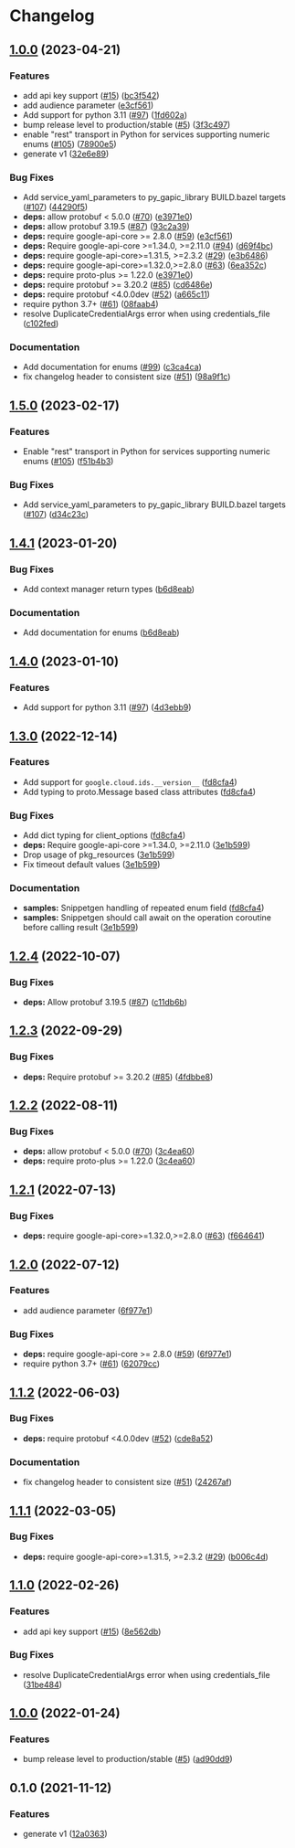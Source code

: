 # Changelog

## [1.0.0](https://github.com/googleapis/google-cloud-python/compare/google-cloud-ids-v1.5.0...google-cloud-ids-v1.0.0) (2023-04-21)


### Features

* add api key support ([#15](https://github.com/googleapis/google-cloud-python/issues/15)) ([bc3f542](https://github.com/googleapis/google-cloud-python/commit/bc3f542bfd89577f6dbfde8b0a5701f567256dc3))
* add audience parameter ([e3cf561](https://github.com/googleapis/google-cloud-python/commit/e3cf56154f4fb2d37ee78889de5b8b232de393a4))
* Add support for python 3.11 ([#97](https://github.com/googleapis/google-cloud-python/issues/97)) ([1fd602a](https://github.com/googleapis/google-cloud-python/commit/1fd602ae9c2856712ae2021ec2fb9261a00a6a7a))
* bump release level to production/stable ([#5](https://github.com/googleapis/google-cloud-python/issues/5)) ([3f3c497](https://github.com/googleapis/google-cloud-python/commit/3f3c49798e159978ac145281540f3a629b0cfae2))
* enable "rest" transport in Python for services supporting numeric enums ([#105](https://github.com/googleapis/google-cloud-python/issues/105)) ([78900e5](https://github.com/googleapis/google-cloud-python/commit/78900e512fe831f61494e4dd1cd6c584e07c2af6))
* generate v1 ([32e6e89](https://github.com/googleapis/google-cloud-python/commit/32e6e8957f9a9a151dd878a04c8831b999fe62f2))


### Bug Fixes

* Add service_yaml_parameters to py_gapic_library BUILD.bazel targets ([#107](https://github.com/googleapis/google-cloud-python/issues/107)) ([44290f5](https://github.com/googleapis/google-cloud-python/commit/44290f593b00ed409b545a6025bbaff7130cb950))
* **deps:** allow protobuf &lt; 5.0.0 ([#70](https://github.com/googleapis/google-cloud-python/issues/70)) ([e3971e0](https://github.com/googleapis/google-cloud-python/commit/e3971e0a72d86645f9c23c702724c44524dfc897))
* **deps:** allow protobuf 3.19.5 ([#87](https://github.com/googleapis/google-cloud-python/issues/87)) ([93c2a39](https://github.com/googleapis/google-cloud-python/commit/93c2a3923b4d82b91e0b0e204abe6baedd83106b))
* **deps:** require google-api-core &gt;= 2.8.0 ([#59](https://github.com/googleapis/google-cloud-python/issues/59)) ([e3cf561](https://github.com/googleapis/google-cloud-python/commit/e3cf56154f4fb2d37ee78889de5b8b232de393a4))
* **deps:** Require google-api-core &gt;=1.34.0, >=2.11.0 ([#94](https://github.com/googleapis/google-cloud-python/issues/94)) ([d69f4bc](https://github.com/googleapis/google-cloud-python/commit/d69f4bc4e74426511b217b71dbb0117aa9c4d58e))
* **deps:** require google-api-core&gt;=1.31.5, >=2.3.2 ([#29](https://github.com/googleapis/google-cloud-python/issues/29)) ([e3b6486](https://github.com/googleapis/google-cloud-python/commit/e3b648654ad9e5cbb2bc4849cc1b21f4b3a6230b))
* **deps:** require google-api-core&gt;=1.32.0,>=2.8.0 ([#63](https://github.com/googleapis/google-cloud-python/issues/63)) ([6ea352c](https://github.com/googleapis/google-cloud-python/commit/6ea352c18c5bcd75631395e970b80b1f4a2d9014))
* **deps:** require proto-plus &gt;= 1.22.0 ([e3971e0](https://github.com/googleapis/google-cloud-python/commit/e3971e0a72d86645f9c23c702724c44524dfc897))
* **deps:** require protobuf &gt;= 3.20.2 ([#85](https://github.com/googleapis/google-cloud-python/issues/85)) ([cd6486e](https://github.com/googleapis/google-cloud-python/commit/cd6486ed2f02aeb9cadff92bcad8eb75dbbbc069))
* **deps:** require protobuf &lt;4.0.0dev ([#52](https://github.com/googleapis/google-cloud-python/issues/52)) ([a665c11](https://github.com/googleapis/google-cloud-python/commit/a665c112d5677ef092ef36baa6878f7a45921838))
* require python 3.7+ ([#61](https://github.com/googleapis/google-cloud-python/issues/61)) ([08faab4](https://github.com/googleapis/google-cloud-python/commit/08faab48f40309b210e8d064c2cdaef29f0ae25a))
* resolve DuplicateCredentialArgs error when using credentials_file ([c102fed](https://github.com/googleapis/google-cloud-python/commit/c102fed460ea8b39812d30ea5d55b777d28b4208))


### Documentation

* Add documentation for enums ([#99](https://github.com/googleapis/google-cloud-python/issues/99)) ([c3ca4ca](https://github.com/googleapis/google-cloud-python/commit/c3ca4ca8c1ab81d4c3ee8dae309119893ae8b61f))
* fix changelog header to consistent size ([#51](https://github.com/googleapis/google-cloud-python/issues/51)) ([98a9f1c](https://github.com/googleapis/google-cloud-python/commit/98a9f1cecb11d57af00819e1cb986e22187b208a))

## [1.5.0](https://github.com/googleapis/python-ids/compare/v1.4.1...v1.5.0) (2023-02-17)


### Features

* Enable "rest" transport in Python for services supporting numeric enums ([#105](https://github.com/googleapis/python-ids/issues/105)) ([f51b4b3](https://github.com/googleapis/python-ids/commit/f51b4b3a317fc7fe05ed8524f79854e6c79f0aad))


### Bug Fixes

* Add service_yaml_parameters to py_gapic_library BUILD.bazel targets ([#107](https://github.com/googleapis/python-ids/issues/107)) ([d34c23c](https://github.com/googleapis/python-ids/commit/d34c23ccb20f522dfc04d6fe94a99fc3784e26aa))

## [1.4.1](https://github.com/googleapis/python-ids/compare/v1.4.0...v1.4.1) (2023-01-20)


### Bug Fixes

* Add context manager return types ([b6d8eab](https://github.com/googleapis/python-ids/commit/b6d8eab0d68cbde4eada3140eb07c37a89d09189))


### Documentation

* Add documentation for enums ([b6d8eab](https://github.com/googleapis/python-ids/commit/b6d8eab0d68cbde4eada3140eb07c37a89d09189))

## [1.4.0](https://github.com/googleapis/python-ids/compare/v1.3.0...v1.4.0) (2023-01-10)


### Features

* Add support for python 3.11 ([#97](https://github.com/googleapis/python-ids/issues/97)) ([4d3ebb9](https://github.com/googleapis/python-ids/commit/4d3ebb91fade51bc6a38b974f12f0d4caa321b96))

## [1.3.0](https://github.com/googleapis/python-ids/compare/v1.2.4...v1.3.0) (2022-12-14)


### Features

* Add support for `google.cloud.ids.__version__` ([fd8cfa4](https://github.com/googleapis/python-ids/commit/fd8cfa4a17c334407f31e7c2edea4ea52063b176))
* Add typing to proto.Message based class attributes ([fd8cfa4](https://github.com/googleapis/python-ids/commit/fd8cfa4a17c334407f31e7c2edea4ea52063b176))


### Bug Fixes

* Add dict typing for client_options ([fd8cfa4](https://github.com/googleapis/python-ids/commit/fd8cfa4a17c334407f31e7c2edea4ea52063b176))
* **deps:** Require google-api-core &gt;=1.34.0, >=2.11.0  ([3e1b599](https://github.com/googleapis/python-ids/commit/3e1b5991d965b52931ff613616f0ed65622efac0))
* Drop usage of pkg_resources ([3e1b599](https://github.com/googleapis/python-ids/commit/3e1b5991d965b52931ff613616f0ed65622efac0))
* Fix timeout default values ([3e1b599](https://github.com/googleapis/python-ids/commit/3e1b5991d965b52931ff613616f0ed65622efac0))


### Documentation

* **samples:** Snippetgen handling of repeated enum field ([fd8cfa4](https://github.com/googleapis/python-ids/commit/fd8cfa4a17c334407f31e7c2edea4ea52063b176))
* **samples:** Snippetgen should call await on the operation coroutine before calling result ([3e1b599](https://github.com/googleapis/python-ids/commit/3e1b5991d965b52931ff613616f0ed65622efac0))

## [1.2.4](https://github.com/googleapis/python-ids/compare/v1.2.3...v1.2.4) (2022-10-07)


### Bug Fixes

* **deps:** Allow protobuf 3.19.5 ([#87](https://github.com/googleapis/python-ids/issues/87)) ([c11db6b](https://github.com/googleapis/python-ids/commit/c11db6b87959459f64b6fdab7100aa3692584e44))

## [1.2.3](https://github.com/googleapis/python-ids/compare/v1.2.2...v1.2.3) (2022-09-29)


### Bug Fixes

* **deps:** Require protobuf >= 3.20.2 ([#85](https://github.com/googleapis/python-ids/issues/85)) ([4fdbbe8](https://github.com/googleapis/python-ids/commit/4fdbbe890d28e3999446e10dade2ec2c2ca00abd))

## [1.2.2](https://github.com/googleapis/python-ids/compare/v1.2.1...v1.2.2) (2022-08-11)


### Bug Fixes

* **deps:** allow protobuf < 5.0.0 ([#70](https://github.com/googleapis/python-ids/issues/70)) ([3c4ea60](https://github.com/googleapis/python-ids/commit/3c4ea60727ced1be9f2dcee5ffe5c0c1f4851f95))
* **deps:** require proto-plus >= 1.22.0 ([3c4ea60](https://github.com/googleapis/python-ids/commit/3c4ea60727ced1be9f2dcee5ffe5c0c1f4851f95))

## [1.2.1](https://github.com/googleapis/python-ids/compare/v1.2.0...v1.2.1) (2022-07-13)


### Bug Fixes

* **deps:** require google-api-core>=1.32.0,>=2.8.0 ([#63](https://github.com/googleapis/python-ids/issues/63)) ([f664641](https://github.com/googleapis/python-ids/commit/f664641ebcc0aeb7031cc2169fdfe3b0da6d0604))

## [1.2.0](https://github.com/googleapis/python-ids/compare/v1.1.2...v1.2.0) (2022-07-12)


### Features

* add audience parameter ([6f977e1](https://github.com/googleapis/python-ids/commit/6f977e1b2b9c8a1e721430fdd7a4abb6f00cbdf1))


### Bug Fixes

* **deps:** require google-api-core >= 2.8.0 ([#59](https://github.com/googleapis/python-ids/issues/59)) ([6f977e1](https://github.com/googleapis/python-ids/commit/6f977e1b2b9c8a1e721430fdd7a4abb6f00cbdf1))
* require python 3.7+ ([#61](https://github.com/googleapis/python-ids/issues/61)) ([62079cc](https://github.com/googleapis/python-ids/commit/62079ccf399b78a4da7af94337a099732872ce98))

## [1.1.2](https://github.com/googleapis/python-ids/compare/v1.1.1...v1.1.2) (2022-06-03)


### Bug Fixes

* **deps:** require protobuf <4.0.0dev ([#52](https://github.com/googleapis/python-ids/issues/52)) ([cde8a52](https://github.com/googleapis/python-ids/commit/cde8a52a5152df0d7f2858ab4733769a024eb9aa))


### Documentation

* fix changelog header to consistent size ([#51](https://github.com/googleapis/python-ids/issues/51)) ([24267af](https://github.com/googleapis/python-ids/commit/24267afe4003f33c2f7505ac69c23f352136c55a))

## [1.1.1](https://github.com/googleapis/python-ids/compare/v1.1.0...v1.1.1) (2022-03-05)


### Bug Fixes

* **deps:** require google-api-core>=1.31.5, >=2.3.2 ([#29](https://github.com/googleapis/python-ids/issues/29)) ([b006c4d](https://github.com/googleapis/python-ids/commit/b006c4d9cc4fb9983aa901332db4f1247eea6900))

## [1.1.0](https://github.com/googleapis/python-ids/compare/v1.0.0...v1.1.0) (2022-02-26)


### Features

* add api key support ([#15](https://github.com/googleapis/python-ids/issues/15)) ([8e562db](https://github.com/googleapis/python-ids/commit/8e562db176932dd9413e10ada79d8460b647a56f))


### Bug Fixes

* resolve DuplicateCredentialArgs error when using credentials_file ([31be484](https://github.com/googleapis/python-ids/commit/31be484920c0cedec5ede6e97e068b1b113f1ee4))

## [1.0.0](https://github.com/googleapis/python-ids/compare/v0.1.0...v1.0.0) (2022-01-24)


### Features

* bump release level to production/stable ([#5](https://github.com/googleapis/python-ids/issues/5)) ([ad90dd9](https://github.com/googleapis/python-ids/commit/ad90dd9e6064d2eb8504f38df2aa1f882b516459))

## 0.1.0 (2021-11-12)


### Features

* generate v1 ([12a0363](https://www.github.com/googleapis/python-ids/commit/12a036387a20072cf8ab7999c360fac7989de788))
